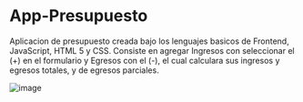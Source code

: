 # App-Presupuesto

Aplicacion de presupuesto creada bajo los lenguajes basicos de Frontend, JavaScript, HTML 5 y CSS. Consiste en agregar Ingresos con seleccionar el (+) en el formulario y Egresos con el (-), el cual calculara sus ingresos y egresos totales, y de egresos parciales.

![image](https://user-images.githubusercontent.com/75347229/149465385-bc139286-f3cc-4cb9-9e7e-d3ba6f93298a.png)
